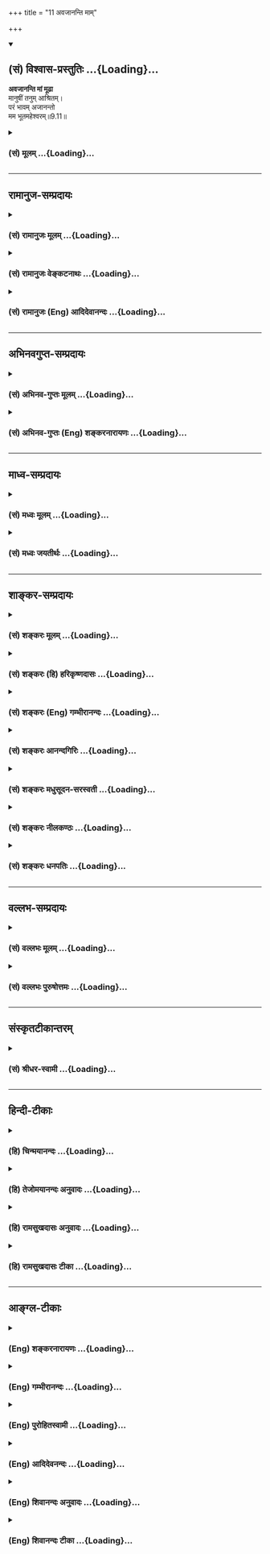 +++
title = "11 अवजानन्ति माम्"

+++
<div class="js_include" newlevelforh1="2" title="(सं) विश्वास-प्रस्तुतिः" unfilled url="/mahAbhAratam/vyAsaH/shlokashaH/06-bhIShma-parva/03-bhagavad-gItA-parva/saMskRtam/vishvAsa-prastutiH/09_rAja-vidyA-rAja-guhy/11_avajAnanti_mAm.md">
<details open><summary><h2>(सं) विश्वास-प्रस्तुतिः ...{Loading}...</h2></summary>

**अवजानन्ति मां मूढा**  
मानुषीं तनुम् आश्रितम्।  
परं भावम् अजानन्तो  
मम भूतमहेश्वरम्॥9.11॥
</details>
</div>
<div class="js_include collapsed" newlevelforh1="3" title="(सं) मूलम्" unfilled url="/mahAbhAratam/vyAsaH/shlokashaH/06-bhIShma-parva/03-bhagavad-gItA-parva/saMskRtam/mUlam/09_rAja-vidyA-rAja-guhy/11_avajAnanti_mAm.md">
<details><summary><h3>(सं) मूलम् ...{Loading}...</h3></summary>

अवजानन्ति मां मूढा मानुषीं तनुमाश्रितम्।  
परं भावमजानन्तो मम भूतमहेश्वरम्।।9.11।।
</details>
</div>


_________________
## रामानुज-सम्प्रदायः
<div class="js_include collapsed" newlevelforh1="3" title="(सं) रामानुजः मूलम्" unfilled url="/mahAbhAratam/vyAsaH/shlokashaH/06-bhIShma-parva/03-bhagavad-gItA-parva/saMskRtam/rAmAnujaH/mUlam/09_rAja-vidyA-rAja-guhy/11_avajAnanti_mAm.md">
<details><summary><h3>(सं) रामानुजः मूलम् ...{Loading}...</h3></summary>

।।9.11।। एवं **मां भूतमहेश्वरं** सर्वज्ञं सत्यसंकल्पं निखिलजगदेककारणं
परमकारुणिकतया सर्वसमाश्रयणीयत्वाय **मानुषीं तनुम् आश्रितं** स्वकृतैः
पापकर्मभिः **मूढा अवजानन्ति** -- प्राकृतमनुष्यसमं
मन्यन्ते।**भूतमहेश्वरस्य** मम
अपारकारुण्यौदार्यसौशील्यवात्सल्यादिनिबन्धनं मनुष्यत्वसमाश्रयणलक्षणम् इमं
**परं भावम् अजानन्तो** मनुष्यत्वसमाश्रयणमात्रेण माम् इतरसजातीयं मत्वा
तिरस्कुर्वन्ति इत्यर्थः।

</details>
</div>
<div class="js_include collapsed" newlevelforh1="3" title="(सं) रामानुजः वेङ्कटनाथः" unfilled url="/mahAbhAratam/vyAsaH/shlokashaH/06-bhIShma-parva/03-bhagavad-gItA-parva/saMskRtam/rAmAnujaH/venkaTanAthaH/09_rAja-vidyA-rAja-guhy/11_avajAnanti_mAm.md">
<details><summary><h3>(सं) रामानुजः वेङ्कटनाथः ...{Loading}...</h3></summary>

  
  
।।9.11।। महात्मनां विशेषं वक्तुं मूढानां स्वभाव उच्यतेअवजानन्ति इति
श्लोकद्वयेन। प्रकृतसङ्गत्यर्थमेवंशब्दः। भूतमहेश्वरम् इत्यस्य
भावविशेषणत्वायोगाव्यवहितेनापिमाम् इत्यनेनान्वयः।
भूतमहेश्वरादिशब्देनाभिप्रेतप्रदर्शनंसर्वज्ञमित्यादि। मानुषीं
मनुष्यसम्बन्धिनीम् मनुष्यसजातीयसन्निवेशवतीमित्यर्थः। यथा
हिरण्मयमृण्मयघटयोर्द्रव्यवैजात्येऽपि संस्थानसाम्यं; तद्वदत्रापि। इदं च
मत्स्यादितन्वाश्रयणस्याप्युपलक्षणम्। मौढ्यस्यापीश्वराधीनत्वेन
तद्दोषव्युदासायस्वकृतैः पापकर्मभिरित्युक्तम्। अवज्ञाकारणं
दर्शयतिप्राकृतेति। परं भावमजानन्तः इत्यनेन भ्रमहेतोर्भेदाग्रहस्य
कथनम्मानुषीं तनुमाश्रितम् इति तु सादृश्यस्य ताभ्यां
प्राकृतमनुष्यसजातीयताभ्रमः ततश्च यथाकथञ्चित्प्रतीयमानोत्कर्षापह्नवेन
निकर्षापादानरूपावज्ञा तदेतदखिलं
विशदयतिभूतमहेश्वरस्येति। मनुष्यत्वसमाश्रयणलक्षणमिति अजहत्स्वस्वभावस्य
अनितरसाधारणमेवंविधमनुष्यत्वाश्रयणमपि वस्तुतः परत्वानुप्रविष्टमिति
भावः।  
  

</details>
</div>
<div class="js_include collapsed" newlevelforh1="3" title="(सं) रामानुजः (Eng) आदिदेवानन्दः" unfilled url="/mahAbhAratam/vyAsaH/shlokashaH/06-bhIShma-parva/03-bhagavad-gItA-parva/saMskRtam/rAmAnujaH/english/AdidevAnandaH/09_rAja-vidyA-rAja-guhy/11_avajAnanti_mAm.md">
<details><summary><h3>(सं) रामानुजः (Eng) आदिदेवानन्दः ...{Loading}...</h3></summary>

9.11 Because of their evil actions (Karmas), fools disregard Me - the great Lord of all beings, the Omniscient, whose resolves are true, who is the sole cause of the entire universe, and who has taken the human body out of great compassion so that I might become the refuge of all.
They consider Me to be a man like themselves. The meaning is that they disregard Me, not knowing My higher nature which is an abode of compassion, generosity, condescension and parental solicitude. This nature of mine is the cause of My resorting to the human shape. But without understanding this, the ignorant consider Me as of the same nature as others, because I have assumed the human form.

</details>
</div>


_________________
## अभिनवगुप्त-सम्प्रदायः
<div class="js_include collapsed" newlevelforh1="3" title="(सं) अभिनव-गुप्तः मूलम्" unfilled url="/mahAbhAratam/vyAsaH/shlokashaH/06-bhIShma-parva/03-bhagavad-gItA-parva/saMskRtam/abhinava-guptaH/mUlam/09_rAja-vidyA-rAja-guhy/11_avajAnanti_mAm.md">
<details><summary><h3>(सं) अभिनव-गुप्तः मूलम् ...{Loading}...</h3></summary>

।।9.11।। अवजानन्तीति। सोऽहं सर्वजनान्तःशायी +++(S omits सर्व -- ;N omit --
जन -- )+++ ; सर्वस्यात्मरूपतया +++(S;K -- त्मपररू -- )+++ अवज्ञास्पदम् यत्
मानुषादिचतुर्दशविध +++(omits -- विध -- )+++ सर्गव्यतिरिक्त ईश्वरो नोपलभ्यते;
स कथमस्ति इति।

</details>
</div>
<div class="js_include collapsed" newlevelforh1="3" title="(सं) अभिनव-गुप्तः (Eng) शङ्करनारायणः" unfilled url="/mahAbhAratam/vyAsaH/shlokashaH/06-bhIShma-parva/03-bhagavad-gItA-parva/saMskRtam/abhinava-guptaH/english/shankaranArAyaNaH/09_rAja-vidyA-rAja-guhy/11_avajAnanti_mAm.md">
<details><summary><h3>(सं) अभिनव-गुप्तः (Eng) शङ्करनारायणः ...{Loading}...</h3></summary>

9.11 Avajananti etc. I am reclining within all that is born Being the
Self of all, I become the object of disrespect. For, \[they raise the
estion\] : 'Apart from the fourteen types of creation, like man etc., no
Lord is found; hence how can He exist ;'

</details>
</div>


_________________
## माध्व-सम्प्रदायः
<div class="js_include collapsed" newlevelforh1="3" title="(सं) मध्वः मूलम्" unfilled url="/mahAbhAratam/vyAsaH/shlokashaH/06-bhIShma-parva/03-bhagavad-gItA-parva/saMskRtam/madhvaH/mUlam/09_rAja-vidyA-rAja-guhy/11_avajAnanti_mAm.md">
<details><summary><h3>(सं) मध्वः मूलम् ...{Loading}...</h3></summary>

।।9.11।। तर्हि केचित्कथं त्वामवजानन्ति का च तेषां गतिः इत्यत आह --
अवजानन्तीत्यादिना। मानुषीं तनुं; मूढानां मानुषवत्प्रतीतां तनुं; न तु
मनुष्यरूपाम्। उक्तं च मोक्षधर्मेयत्किञ्चिदिह लोकेऽस्मिन्देहबद्धं
विशाम्पते। सर्वं पञ्चभिराविष्टं भूतैरीश्वरबुद्धिजैः। ईश्वरो हि
जगत्स्रष्टा प्रभुर्नारायणो विराट्। भूतान्तरात्मा वग्दः सगुणो निर्गुणोऽपि
च। भूतप्रलयमव्यक्तं शुश्रूषु(शुणुष्व) -- र्नृपसत्तम \[म.भा.12।347।1113\]
इति। अवतारप्रसङ्गे चैतदुक्तम्। अतो नावताराः पृथक्
शङ्क्याः। रूपाण्यनेकान्यसृजत्प्रादुर्भावभवाय सः। वाराहं नारसिंहं च वामनं
मानुषं तथा \[म.भा.12।349।37\] इति। तत्रैव प्रथमसर्गकाल
एवावताररूपविभक्त्युक्तेः। अतो न तेषां मानुषत्वादिर्विना भ्रान्तिम्। भूतं
महदीश्वरं चेति भूतमहेश्वरम्। तथा हि (सामवेदे) बाभ्रव्यशाखायाम् --
अनाद्यनन्तं परिपूर्णरूपमीशं वराणामपि देववीर्यम् इति। अस्य महतो भूतस्य
निश्श्वसितम् \[बृ.उ.2।4।10\] इति च। ब्रह्मपुरोहित ब्रह्मकायिक राजिक
महाराजिकं -- इति च मोक्षधर्मे \[म.भा.12।338नाम4043\]।

</details>
</div>
<div class="js_include collapsed" newlevelforh1="3" title="(सं) मध्वः जयतीर्थः" unfilled url="/mahAbhAratam/vyAsaH/shlokashaH/06-bhIShma-parva/03-bhagavad-gItA-parva/saMskRtam/madhvaH/jayatIrthaH/09_rAja-vidyA-rAja-guhy/11_avajAnanti_mAm.md">
<details><summary><h3>(सं) मध्वः जयतीर्थः ...{Loading}...</h3></summary>

।।9.11।। उत्तरवाक्यस्य सङ्गत्यप्रतीतेस्तामाह -- **तर्ही**ति। यदि त्वमेव
जगतः सृष्टिस्थितिसंहाराणां कर्ता; कैश्चिदवज्ञानात् तेषां
चानर्थाभावादुक्तमसदिति शङ्काभिप्रायः। मानुषीं तनुमाश्रितं
इत्येतदन्यथाप्रतीतिनिरासाय व्याचष्टे -- **मानुषीमि**ति। भ्रान्त्यनुवाद
एवायमिति भावः। कुतो न इत्यत आह -- **उक्तं चेति**। चो हेतौ। शरीराणि हि
भौतिकानि भवन्ति। भूतानि चेश्वरस्य बुद्धिजानि; तत्कथं तानि
बध्नीत्युरित्यर्थः। अत्रैवईश्वरो हि इत्यादिनाऽन्ये हेतवोऽभिधीयन्ते।
विराट् नित्याभिव्यक्तरूपः। वरदो मोक्षप्रदः। सगुणः
स्वातन्त्र्यादिगुणवान्। भूतानि प्रलीयन्ते यस्मिंस्तदव्यक्तम्; तदभिमानिनी
देवता तस्य शुश्रूषुः। लिङ्गव्यत्ययश्छान्दसः। अस्त्वेतन्मूलरूपविषयम्;
अवतारस्य तु कृष्णस्य मानुषत्वं भवत्वित्यत आह --
**अवतारे**ति। यत्तद्ददृशिवान् ब्रह्मा रूपं हयशिरोधरम् \[म.भा.12। \] इति
ह्वयग्रीवावतारप्रसङ्गे। अस्तु हयग्रीवस्यैवम्। कृष्णस्तु मानुषशरीर एव किं
न स्यात् इति चेत्; न युक्तिसाम्यात् विशेषप्रमाणाच्चेत्याह --
**रूपाणी**ति। असृजद्व्यभजत्। प्रादुर्भावभवायोत्तरत्र। स नारायणः। मानुषं
कृष्णादिकम्। तत्रैव मोक्षधर्म एव; प्रथमसर्गकाल एव;
मानुषादिजात्युत्पत्तेः प्रागेवेत्यर्थः। उपसंहरति -- **अत** इति।
तेषामवताराणाम्। उत्तरपदविरोधश्चान्यथेति भावेन तद्व्याचष्टे --
**भूतमि**ति। भूतं सर्वदा विद्यमानमिति कालानन्त्यमाचष्टे -- महदिति
देशानन्त्यम्; ईश्वरमिति गुणानन्त्यम्। भावं याथार्थ्यमिति
व्याख्यानपेक्षया नपुंसकम्। अत्र श्रुतिं पठति, -- **तथा ही**ति। ईशं
वराणामितीश्वरम्। षष्ठ्याः परनिपातः। देवाः वीर्यं पुत्रा यस्यासौ
तथोक्तः। महतो भूतस्य इति देशकालानन्त्यमुच्यते। वराणां देवानामीशत्वे
ब्रह्मेति मोक्षधर्मवाक्यं प्रमाणं पुरोहितादिदेवनिकायास्त्वदधीना
इत्यर्थः। ब्रह्मेति द्विरुक्तिरादरार्था।

</details>
</div>


_________________
## शाङ्कर-सम्प्रदायः
<div class="js_include collapsed" newlevelforh1="3" title="(सं) शङ्करः मूलम्" unfilled url="/mahAbhAratam/vyAsaH/shlokashaH/06-bhIShma-parva/03-bhagavad-gItA-parva/saMskRtam/shankaraH/mUlam/09_rAja-vidyA-rAja-guhy/11_avajAnanti_mAm.md">
<details><summary><h3>(सं) शङ्करः मूलम् ...{Loading}...</h3></summary>

।।9.11।। --,**अवजानन्ति** अवज्ञां परिभवं कुर्वन्ति **मां मूढाः**
अविवेकिनः **मानुषीं** मनुष्यसंबन्धिनीं **तनुं** देहम् **आश्रितम्;**
मनुष्यदेहेन व्यवहरन्तमित्येतत्; **परं** प्रकृष्टं **भावं**
परमात्मतत्त्वम् आकाशकल्पम् आकाशादपि अन्तरतमम् **अजानन्तो मम
भूतमहेश्वरं** सर्वभूतानां महान्तम् ईश्वरं स्वात्मानम्। ततश्च तस्य मम
अवज्ञानभावनेन आहताः ते वराकाः।। कथम् --,

</details>
</div>
<div class="js_include collapsed" newlevelforh1="3" title="(सं) शङ्करः (हि) हरिकृष्णदासः" unfilled url="/mahAbhAratam/vyAsaH/shlokashaH/06-bhIShma-parva/03-bhagavad-gItA-parva/saMskRtam/shankaraH/hindI/harikRShNadAsaH/09_rAja-vidyA-rAja-guhy/11_avajAnanti_mAm.md">
<details><summary><h3>(सं) शङ्करः (हि) हरिकृष्णदासः ...{Loading}...</h3></summary>

।।9.11।। इस प्रकार मैं यद्यपि नित्यशुद्धबुद्धमुक्तस्वभाव तथा सभी
प्राणियोंका आत्मा हूँ तो भी --, मूढ़ -- अविवेकी लोग मेरे सर्व लोकोंके
महान् ईश्वररूप परमभावको अर्थात् सबका अपना आत्मारूप मैं परमात्मा सब
प्राणियोंका महान् ईश्वर हूँ एवं आकाशकी भाँति बल्कि आकाशकी अपेक्षा भी
सूक्ष्मतर भावसे व्यापक हूँ -- इस परम परमात्मतत्त्वको न जाननेके कारण मुझ
मनुष्यदेहधारी परमात्माको तुच्छ समझते हैं अर्थात् मनुष्यरूपसे लीला करते
हुए मुझ परमात्माकी अवज्ञा -- अनादर करते हैं। इसलिये मुझ परमात्माके
निरादरकी भावनासे वे पामर जीव ( व्यर्थ ) मारे हुए पड़े हैं।

</details>
</div>
<div class="js_include collapsed" newlevelforh1="3" title="(सं) शङ्करः (Eng) गम्भीरानन्दः" unfilled url="/mahAbhAratam/vyAsaH/shlokashaH/06-bhIShma-parva/03-bhagavad-gItA-parva/saMskRtam/shankaraH/english/gambhIrAnandaH/09_rAja-vidyA-rAja-guhy/11_avajAnanti_mAm.md">
<details><summary><h3>(सं) शङ्करः (Eng) गम्भीरानन्दः ...{Loading}...</h3></summary>

9.11 Ajanatah, not knowing; mama, My; param, supreme; bhavam, nature-My
supreme Reality, which is like space, nay, which is subtler and more
pervasive than space; as bhuta-maheswaram, the Lord of all beings, the
great Lord of all beings who is their Self; mudhah, foolish people, the
non-discriminating ones; avajananti, disregard, belittle; mam, Me,
although I am by nature thus eternal, pure, intelligent, free and the
Self of all beings; and asritam, who have taken; manusim tanum, a human
body common to men, i.e৷৷. when I act with the help of a human body. As
a result of that, as a result of continously disrespecting Me, those
wretches get ruined. How;

</details>
</div>
<div class="js_include collapsed" newlevelforh1="3" title="(सं) शङ्करः आनन्दगिरिः" unfilled url="/mahAbhAratam/vyAsaH/shlokashaH/06-bhIShma-parva/03-bhagavad-gItA-parva/saMskRtam/shankaraH/AnandagiriH/09_rAja-vidyA-rAja-guhy/11_avajAnanti_mAm.md">
<details><summary><h3>(सं) शङ्करः आनन्दगिरिः ...{Loading}...</h3></summary>

।।9.11।। सर्वाध्यक्षः सर्वभूताधिवासो नित्यमुक्तश्चेत्त्वं तर्हि किमिति
त्वामेवात्मत्वेन भेदेन वा सर्वे न भजन्ते तत्राह -- **एवमिति।**
विपर्यस्तबुद्धित्वं भगवदवज्ञायां कारणमित्याह -- **मूढा इति।** भगवतो
मनुष्यदेहसंबन्धात्तस्मिन्विपर्यासः संभवतीत्याह -- **मानुषीमिति।**
अस्मदादिवद्देहतादात्म्याभिमानं भगवतो व्यावर्तयति -- **मनुष्येति।**
भगवन्तमवजानतामविवेकमूलाज्ञानं हेतुमाह -- **परमिति।** ईश्वरावज्ञानात्किं
भवतीत्यपेक्षायां तदवज्ञानप्रतिबद्धबुद्धयः शोच्या भवन्तीत्याह --
**ततश्चेति।** भगवदवज्ञानादेव हेतोरवजानन्तस्ते जन्तवो वराकाः शोच्याः
सर्वपुरुषार्थबाह्याः स्युरिति संबन्धः। तत्र हेतुं सूचयति -- **तस्येति।**
प्रकृतस्य भगवतोऽवज्ञानमनादरणं निन्दनं वा तस्य भावनं पौनःपुन्यं
तेनाहतास्तज्जनितदुरितप्रभावात् प्रतिबद्धबुद्धय इत्यर्थः।

</details>
</div>
<div class="js_include collapsed" newlevelforh1="3" title="(सं) शङ्करः मधुसूदन-सरस्वती" unfilled url="/mahAbhAratam/vyAsaH/shlokashaH/06-bhIShma-parva/03-bhagavad-gItA-parva/saMskRtam/shankaraH/madhusUdana-sarasvatI/09_rAja-vidyA-rAja-guhy/11_avajAnanti_mAm.md">
<details><summary><h3>(सं) शङ्करः मधुसूदन-सरस्वती ...{Loading}...</h3></summary>

।।9.11।। एवं नित्यशुद्धबुद्धमुक्तस्वभावं
सर्वजन्तूनामात्मानमानन्दघनमनन्तमपि सन्तं अवजानन्ति मां
साक्षादीश्वरोऽयमिति नाद्रियन्ते निन्दन्ति वा मूढा अविवेकिनो
जनास्तेषामवज्ञाहेतुं भ्रमं सूचयति। मानुषीं तनुमाश्रितं मनुष्यतया
प्रतीयमानां मूर्तिमात्मेच्छया भक्तानुग्रहार्थं गृहीतवन्तम्। मनुष्यतया
प्रतीयमानेन देहेन व्यवहरन्तमिति यावत्। ततश्च मनुष्योऽयमिति भ्रान्त्या
आच्छादितान्तःकरणा मम परं भावं प्रकृष्टं पारमार्थिकं तत्त्वं सर्वभूतानां
महान्तमीश्वरमजानन्तो यन्नाद्रियन्ते निन्दन्ति वा तदनुरूपमेव मूढत्वस्य।

</details>
</div>
<div class="js_include collapsed" newlevelforh1="3" title="(सं) शङ्करः नीलकण्ठः" unfilled url="/mahAbhAratam/vyAsaH/shlokashaH/06-bhIShma-parva/03-bhagavad-gItA-parva/saMskRtam/shankaraH/nIlakaNThaH/09_rAja-vidyA-rAja-guhy/11_avajAnanti_mAm.md">
<details><summary><h3>(सं) शङ्करः नीलकण्ठः ...{Loading}...</h3></summary>

।।9.11।। एवंभूतं मां सन्तं मूढाः अवजानन्ति। यतो मानुषीं तनुमाश्रितं
मनुष्यदेहेन व्यवहरन्तम्। मम परं प्रकृष्टं भावं तत्त्वमजानन्तः भूतानां
महेश्वरं मामवजानन्तीति संबन्धः।

</details>
</div>
<div class="js_include collapsed" newlevelforh1="3" title="(सं) शङ्करः धनपतिः" unfilled url="/mahAbhAratam/vyAsaH/shlokashaH/06-bhIShma-parva/03-bhagavad-gItA-parva/saMskRtam/shankaraH/dhanapatiH/09_rAja-vidyA-rAja-guhy/11_avajAnanti_mAm.md">
<details><summary><h3>(सं) शङ्करः धनपतिः ...{Loading}...</h3></summary>

।।9.11।। नन्वेवंभूतं शुद्धबुद्धमुक्तस्वभावं सर्वजन्ततूनामात्मानं त्वां
किमति सर्वे आत्मत्वेन भेदेन वा न प्रतिपद्यन्ते
प्रत्युतावजनन्ततीतेचेत्तत्राह -- अवजानन्तीति। एवंभूतमपि मां अवजान्ति
अवज्ञां परिभवं अपरोक्षं च तिरस्कारं निन्दां च कुर्वन्तीति यावत्।
भगवदवज्ञायां कारणमाह -- मूढा इति। विपरीतज्ञानाः। विपरीतज्ञाने
निमित्तमाह। मानुषीं तनुमाश्रितं मनुष्यसंबन्धिनं देहमाश्रितं मनुष्यदेहेन
व्यवहरन्तमितियावत्। तथाच मनुष्यवद्देहाभिमाशून्ये साधकानुग्रहार्थं
गृहीतमायामयलीलाविग्रहे मयि परब्रह्मणिदेहसंबन्धदर्शनं विपर्ययबुद्धौ
निमित्तमिति भावः। देहादिसंबन्धशून्ये परमात्मनि देहादिसंसर्गावलोकने
हेतुमाह -- परमिति। मम सर्वभूतानां ब्रह्मादिस्तम्बपर्यन्तानां
महान्तमीश्वरं परं सर्वोत्कृष्टं भावं
परमात्मतत्त्वभाकाशवत्सर्वसङ्गविवर्जितमाकाशस्यापि मूलकारणभूतं
स्वात्मस्वरुपमजानन्त इत्यर्थः। तथाच मम,वास्तवस्वरुपाज्ञानमेव तत्र
हेतुरित्याशयः।

</details>
</div>


_________________
## वल्लभ-सम्प्रदायः
<div class="js_include collapsed" newlevelforh1="3" title="(सं) वल्लभः मूलम्" unfilled url="/mahAbhAratam/vyAsaH/shlokashaH/06-bhIShma-parva/03-bhagavad-gItA-parva/saMskRtam/vallabhaH/mUlam/09_rAja-vidyA-rAja-guhy/11_avajAnanti_mAm.md">
<details><summary><h3>(सं) वल्लभः मूलम् ...{Loading}...</h3></summary>

।।9.11।। नन्वेवंविधमहिमानं त्वां किमिति केचिन्नान्द्रियन्ते इत्यत्राह
द्वाभ्यां -- अवजानन्तीति। मां सर्वभूतनियन्तारं सर्वज्ञं सत्यसङ्कल्पं
अचिन्त्यमहिमानं योगेश्वरेश्वरं निखिलजगदेककारणं परमकारुणिकतया
सर्वेषामाश्रयणीयत्वाय मानुषीं तनुमाश्रितं मनुष्यत्वसमाश्रयणेन
इतरसमजातीयं मत्वा मूढा आसुरादयो जनास्तिरस्कुर्वन्ति इत्यर्थः। तत्र हेतुः
परं भावं अचिन्त्यमाहात्म्यस्वरूपमानन्दमात्रलक्षणं तत्त्वमजानन्त इति।
अत्र तु तनुं स्वरूपात्मिकामानन्दमात्रकरपादमुखोदरादिरूपां
मानुषाकारामाश्रितमित्येव व्याख्येयम् अन्यथा भेदः स्यात्। वस्तुतस्तत्र
देहदेहिविभाग एव नास्ति; एक एवआन्दमात्रकरपादमुखोदरादिः सर्वत्र च
स्वगतभेदविवर्जितात्मा। निर्दोषपूर्णविग्रह आत्मतन्त्रो
निश्चेतनात्मकशरीरगुणैर्विहीनः इति स्मर्यते। तथाविधाकार एव
प्राकृताकाररहित इति श्रौतानुभवश्च आवृत्तचक्षुः \[कठो.4।1\] आत्मानमैक्षत
आनन्दं ब्रह्मणो रूपं इत्यत्र सर्वं निरूपितं
श्रीमद्बिद्वन्मण्डनभाष्यकृद्भिस्तत एव सर्वमवसेयम्।

</details>
</div>
<div class="js_include collapsed" newlevelforh1="3" title="(सं) वल्लभः पुरुषोत्तमः" unfilled url="/mahAbhAratam/vyAsaH/shlokashaH/06-bhIShma-parva/03-bhagavad-gItA-parva/saMskRtam/vallabhaH/puruShottamaH/09_rAja-vidyA-rAja-guhy/11_avajAnanti_mAm.md">
<details><summary><h3>(सं) वल्लभः पुरुषोत्तमः ...{Loading}...</h3></summary>

  
  
।।9.11।। नन्विदं स्वरूपं सर्वाधिष्ठातृ सर्वे कथं न जानन्ति इत्यत आह --
अवजानन्तीति द्वयेन। मूढा असुराः केवलमिच्छयैव सृष्टाः; मम भूतमहेश्वरं
सर्वाधिष्ठातृ सर्वाधिदैविकरूपं परं भावं पुरुषोत्तमात्मकं अजानन्तो
मानुषीं तनुं मायिनं स्वाज्ञानेन मां ज्ञात्वा अवजानन्ति
अवमन्यन्ते। अत्रायं भावः -- पुरुषोत्तमोऽयं येन स्वरूपेण वदति तदेव स्वरूपं
ब्रह्मरूपमानन्दमयम्; तमेव मानुर्षी तनुमाश्रितं जानन्ति अज्ञत्वात्।  
  

</details>
</div>


_________________
## संस्कृतटीकान्तरम्
<div class="js_include collapsed" newlevelforh1="3" title="(सं) श्रीधर-स्वामी" unfilled url="/mahAbhAratam/vyAsaH/shlokashaH/06-bhIShma-parva/03-bhagavad-gItA-parva/saMskRtam/shrIdhara-svAmI/09_rAja-vidyA-rAja-guhy/11_avajAnanti_mAm.md">
<details><summary><h3>(सं) श्रीधर-स्वामी ...{Loading}...</h3></summary>

।।9.11।। नन्वेवंभूतं परमेश्वरं त्वां किमिति केचिन्नाद्रियन्ते तत्राह **--
अवजानन्तीति द्वाभ्याम्।** सर्वभूतमहेश्वररूपं मदीयं परं भावं
तत्त्वमजानन्तो मूढा मूर्खा मामवजानन्त्यवमन्यन्ते। अवज्ञाने हेतुः
शुद्धसत्वमयीमपि तनुं भक्तेच्छावशान्मनुष्याकारामाश्रितवन्तम्।

</details>
</div>


_________________
## हिन्दी-टीकाः
<div class="js_include collapsed" newlevelforh1="3" title="(हि) चिन्मयानन्दः" unfilled url="/mahAbhAratam/vyAsaH/shlokashaH/06-bhIShma-parva/03-bhagavad-gItA-parva/hindI/chinmayAnandaH/09_rAja-vidyA-rAja-guhy/11_avajAnanti_mAm.md">
<details><summary><h3>(हि) चिन्मयानन्दः ...{Loading}...</h3></summary>

।।9.11।। सातवें अध्याय में ब्रह्म की परा और अपरा प्रकृति का वर्णन करते
हुए भगवान् श्रीकृष्ण ने यह घोषित किया था कि मूढ़ लोग; मेरे अव्यय और परम
भाव को नहीं जानते हैं और परमार्थत अव्यक्तस्वरूप मुझको व्यक्त मानते
हैं। इस अध्याय में स्वयं को सबकी आत्मा बताते हुए श्रीकृष्ण पुन उसी कठोर
शब्द मूढ़ का प्रयोग उन लोगों की निन्दा के लिए करते हैं; जो तत्त्व को
छोड़कर केवल रूप को ही पकड़े रहते हैं। मेरे परम स्वरूप को नहीं जानते हुए
मूढ़ लोग मुझे किसी देह विशेष में ही स्थित मानते हैं प्रतिमा को ही भगवान्
मानना या गुरु के शरीर को ही अनन्त परमात्मा समझना उसी प्रकार की त्रुटि या
विपरीत ज्ञान है; जैसे घट को ही उसमें निहित वस्तु मान लेना है। मूर्ति तो
उस इन्द्रिय अगोचर सूक्ष्म सत्य का मात्र प्रतीक है। भूखे या प्यासे होने
पर केवल दूध की बोतल से खेलने से ही ताजगी अनुभव नहीं होती वास्तव में भूखे
होने पर थाली पर चम्मच बजाने से कोई सन्तोष नहीं मिलता। प्रतीक को ही ध्येय
समझने का अर्थ है साधन को ही साध्य मानने की गलती करना। ऐसी विपरीत
धारणायें धार्मिक कट्टरता एवं असहिष्णुता को जन्म देती हैं जो लोगों में
शत्रुता और ईर्ष्या के बीज बोती हैं। इन बीजों से; समय आने पर; केवल
विपत्ति और नाश की फसल ही प्राप्त होती है यह सब कुछ विभिन्न
धर्मावलम्बियों के अपनेअपने पाषाण के देवता; काष्ठ के बने प्रतीक और पीपल
के बने भगवान् के नाम पर होता है खादी का तिरंगा कपड़ा राष्ट्रध्वज हो सकता
है; परन्तु वह स्वयं मेरी मातृभूमि नहीं है परन्तु जब ध्वजारोहण के समय मैं
अपना शीश झुकाता हूँ तो राष्ट्र के प्रति अपना सम्मान व्यक्त करता हूँ वह
ध्वज मेरे राष्ट्र की संस्कृति एवं महत्वाकांक्षाओं का पवित्र प्रतीक है। इस
सिद्धांत को ध्यान में रखकर इस श्लोक का अध्ययन करने पर वह अत्यन्त स्पष्ट
हो जाता है। भगवान् कहते हैं कि साधारण भक्तजन मुझे भूतमात्र के महेश्वर के
रूप में नहीं जानते हैं और मनुष्य शरीर धारण करने पर मेरा अनादर करते
हैं। क्यों ये मूढ़ लोग आत्मा का सम्यक् परिचय प्राप्त करने में असमर्थ होते
हैं उत्तर में कहते हैं --

</details>
</div>
<div class="js_include collapsed" newlevelforh1="3" title="(हि) तेजोमयानन्दः अनुवादः" unfilled url="/mahAbhAratam/vyAsaH/shlokashaH/06-bhIShma-parva/03-bhagavad-gItA-parva/hindI/tejomayAnandaH/anuvAdaH/09_rAja-vidyA-rAja-guhy/11_avajAnanti_mAm.md">
<details><summary><h3>(हि) तेजोमयानन्दः अनुवादः ...{Loading}...</h3></summary>

।।9.11।। समस्त भूतों के महान् ईश्वर रूप मेरे परम भाव को नहीं जानते हुए
मूढ़ लोग मनुष्य शरीरधारी मुझ परमात्मा का अनादर करते हैं।।  
  

</details>
</div>
<div class="js_include collapsed" newlevelforh1="3" title="(हि) रामसुखदासः अनुवादः" unfilled url="/mahAbhAratam/vyAsaH/shlokashaH/06-bhIShma-parva/03-bhagavad-gItA-parva/hindI/rAmasukhadAsaH/anuvAdaH/09_rAja-vidyA-rAja-guhy/11_avajAnanti_mAm.md">
<details><summary><h3>(हि) रामसुखदासः अनुवादः ...{Loading}...</h3></summary>

।।9.11।। मूर्खलोग मेरे सम्पूर्ण प्राणियोंके महान् ईश्वररूप परमभावको न
जानते हुए मुझे मनुष्यशरीरके आश्रित मानकर अर्थात् साधारण मनुष्य मानकर
मेरी अवज्ञा करते हैं।

</details>
</div>
<div class="js_include collapsed" newlevelforh1="3" title="(हि) रामसुखदासः टीका" unfilled url="/mahAbhAratam/vyAsaH/shlokashaH/06-bhIShma-parva/03-bhagavad-gItA-parva/hindI/rAmasukhadAsaH/TIkA/09_rAja-vidyA-rAja-guhy/11_avajAnanti_mAm.md">
<details><summary><h3>(हि) रामसुखदासः टीका ...{Loading}...</h3></summary>

।।9.11।।***व्याख्या--*परं भावमजानन्तो मम भूतमहेश्वरम्--**जिसकी
सत्ता-स्फूर्ति पाकर प्रकृति अनन्त ब्रह्माण्डोंकी रचना करती है, चरअचर,
स्थावर-जङ्गम प्राणियोंको पैदा करती है; जो प्रकृति और उसके कार्यमात्रका
संचालक, प्रवर्तक, शासक और संरक्षक है जिसकी इच्छाके बिना वृक्षका पत्ता भी
नहीं हिलता प्राणी अपने कर्मोंके अनुसार जिनजिन लोकोंमें जाते हैं, उन-उन
लोकोंमें प्राणियोंपर शासन करने-वाले जितने देवता हैं, उनका भी जो ईश्वर
(मालिक) है और जो सबको जाननेवाला है-- ऐसा वह मेरा भूतमहेश्वररूप
सर्वोत्कृष्ट भाव (स्वरूप) है।  
  
**'परं भावम्'**कहनेका तात्पर्य है कि मेरे सर्वोत्कृष्ट प्रभावको अर्थात्
करनेमें, न करनेमें और उलट-फेर करनेमें जो सर्वथा स्वतन्त्र है; जो कर्म,
क्लेश, विपाक आदि किसी भी विकारसे कभी आबद्ध नहीं है; जो क्षरसे अतीत और
अक्षरसे भी उत्तम है तथा वेदों और शास्त्रोंमें पुरुषोत्तम नामसे प्रसिद्ध
है (गीता 15। 18) -- ऐसे मेरे परमभावको मूढ़लोग नहीं जानते, इसीसे वे
मेरेको मनुष्य-जैसा मानकर मेरी अविज्ञा करते हैं। '**मानुषी
तनुमाश्रितम्'--**भगवान्को मनुष्य मानना क्या है; जैसे साधारण मनुष्य
अपनेको शरीर, कुटुम्ब-परिवार, धन-सम्पत्ति, पद-अधिकार आदिके आश्रित मानते
हैं अर्थात् शरीर, कुटुम्ब आदिकी इज्जत-प्रतिष्ठाको अपनी इज्जतप्रतिष्ठा
मानते हैं; उन पदार्थोंके मिलनेसे अपनेको बड़ा मानते हैं; और उनके न
मिलनेसे अपनेको छोटा मानते हैं और जैसे साधारण प्राणी पहले प्रकट नहीं थे,
बीचमें प्रकट हो जाते हैं तथा अन्तमें पुनः अप्रकट हो जाते हैं (गीता 2।
28), ऐसे ही वे मेरेको साधारण मनुष्य मानते हैं। वे मेरेको मनुष्यशरीरके
परवश मानते हैं अर्थात् जैसे साधारण मनुष्य होते हैं; ऐसे ही साधारण मनुष्य
कृष्ण हैं --ऐसा मानते हैं।

</details>
</div>


_________________
## आङ्ग्ल-टीकाः
<div class="js_include collapsed" newlevelforh1="3" title="(Eng) शङ्करनारायणः" unfilled url="/mahAbhAratam/vyAsaH/shlokashaH/06-bhIShma-parva/03-bhagavad-gItA-parva/english/shankaranArAyaNaH/09_rAja-vidyA-rAja-guhy/11_avajAnanti_mAm.md">
<details><summary><h3>(Eng) शङ्करनारायणः ...{Loading}...</h3></summary>

9.11. Being unaware of the immutable highest Absolute Supreme nature of Mine, the deluded ones disregard Me dwelling in the human body.

</details>
</div>
<div class="js_include collapsed" newlevelforh1="3" title="(Eng) गम्भीरानन्दः" unfilled url="/mahAbhAratam/vyAsaH/shlokashaH/06-bhIShma-parva/03-bhagavad-gItA-parva/english/gambhIrAnandaH/09_rAja-vidyA-rAja-guhy/11_avajAnanti_mAm.md">
<details><summary><h3>(Eng) गम्भीरानन्दः ...{Loading}...</h3></summary>

9.11 Not knowing My supreme nature as the Lord of all beings, foolish people disregard Me who have taken a human body.

</details>
</div>
<div class="js_include collapsed" newlevelforh1="3" title="(Eng) पुरोहितस्वामी" unfilled url="/mahAbhAratam/vyAsaH/shlokashaH/06-bhIShma-parva/03-bhagavad-gItA-parva/english/purohitasvAmI/09_rAja-vidyA-rAja-guhy/11_avajAnanti_mAm.md">
<details><summary><h3>(Eng) पुरोहितस्वामी ...{Loading}...</h3></summary>

9.11 Fools disregard Me, seeing Me clad in human form. They know not that in My higher nature I am the Lord-God of all.

</details>
</div>
<div class="js_include collapsed" newlevelforh1="3" title="(Eng) आदिदेवनन्दः" unfilled url="/mahAbhAratam/vyAsaH/shlokashaH/06-bhIShma-parva/03-bhagavad-gItA-parva/english/AdidevanandaH/09_rAja-vidyA-rAja-guhy/11_avajAnanti_mAm.md">
<details><summary><h3>(Eng) आदिदेवनन्दः ...{Loading}...</h3></summary>

9.11 Fools disregard Me, dwelling in a human form, not knowing My higher nature, as the Supreme Lord of all beings.

</details>
</div>
<div class="js_include collapsed" newlevelforh1="3" title="(Eng) शिवानन्दः अनुवादः" unfilled url="/mahAbhAratam/vyAsaH/shlokashaH/06-bhIShma-parva/03-bhagavad-gItA-parva/english/shivAnandaH/anuvAdaH/09_rAja-vidyA-rAja-guhy/11_avajAnanti_mAm.md">
<details><summary><h3>(Eng) शिवानन्दः अनुवादः ...{Loading}...</h3></summary>

9.11 Fools disregard Me, clad in human form, not knowing My higher Being as the great Lord of (all) beings.

</details>
</div>
<div class="js_include collapsed" newlevelforh1="3" title="(Eng) शिवानन्दः टीका" unfilled url="/mahAbhAratam/vyAsaH/shlokashaH/06-bhIShma-parva/03-bhagavad-gItA-parva/english/shivAnandaH/TIkA/09_rAja-vidyA-rAja-guhy/11_avajAnanti_mAm.md">
<details><summary><h3>(Eng) शिवानन्दः टीका ...{Loading}...</h3></summary>

9.11 अवजानन्ति disregard; माम् Me; मूढाः fools; मानुषीम् human; तनुम्
form; आश्रितम् assumed; परम् higher; भावम् state or nature; अजानन्तः not knowing; मम My; भूतमहेश्वरम् the Great Lord of beings.Commentary Fools only find fault with My pure nature; just as a man with jaundiced eyes finds all objects to be yellow. The man who is suffering from fever finds even milk as bitter as the essence of neem. Those who wish to behold Me by means of the physical eyes cannot know Me. If anyone takes the mirage for the Ganga; can he find any water thereFools who do not have discrimination and right understanding despise Me; dwelling in the human form. I have taken this body to bless My devotees. These fools have no knowledge of My higher Being. They do not know that I am the great Lord; the Supreme SElf; the luminous; omniscient; pure; ever free;
immortal; wise; the Self of all. These fools take Me for an ordinary mortal and despise Me always. The wise know both My transcendental nature and the glory of My manifestation.I pervade; permeate and interpenetrate the universe. I am the support of this world; body; mind;
lifeforce and the senses and yet there are some miserable fools; who say that I do not exist. There is thus not a place anywhere where I am not;
and yet these people are not able to see Me. Look at the misfortune of these people. Pitiable is their lot (Cf.IV.6VII.24)

</details>
</div>
